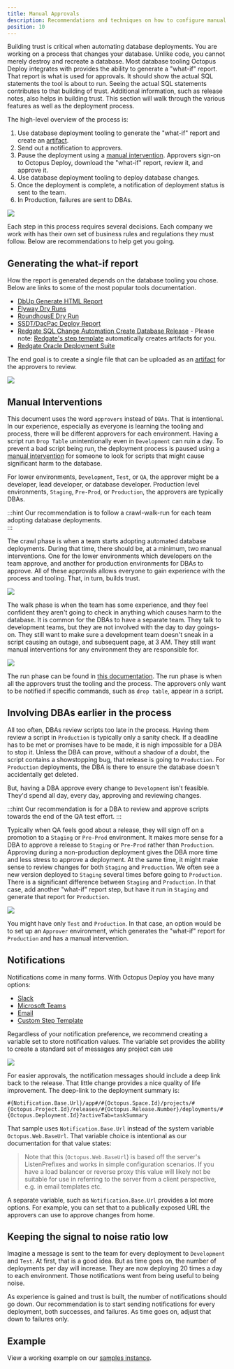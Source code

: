 ```yaml
---
title: Manual Approvals
description: Recommendations and techniques on how to configure manual approvals in an automated database deployment process.
position: 10
---
```


Building trust is critical when automating database deployments.  You are working on a process that changes your database.  Unlike code, you cannot merely destroy and recreate a database.  Most database tooling Octopus Deploy integrates with provides the ability to generate a "what-if" report.  That report is what is used for approvals.  It should show the actual SQL statements the tool is about to run.  Seeing the actual SQL statements contributes to that building of trust.  Additional information, such as release notes, also helps in building trust.  This section will walk through the various features as well as the deployment process.

The high-level overview of the process is:

1) Use database deployment tooling to generate the "what-if" report and create an [artifact](/docs/deployment-process/artifacts.md).
2) Send out a notification to approvers.
3) Pause the deployment using a [manual intervention](/docs/deployment-process/steps/manual-intervention-and-approvals.md).  Approvers sign-on to Octopus Deploy, download the "what-if" report, review it, and approve it.
4) Use database deployment tooling to deploy database changes.
5) Once the deployment is complete, a notification of deployment status is sent to the team.
6) In Production, failures are sent to DBAs.

![](images/manual_approval_deployment_process.png)

Each step in this process requires several decisions.  Each company we work with has their own set of business rules and regulations they must follow.  Below are recommendations to help get you going.

## Generating the what-if report

How the report is generated depends on the database tooling you chose.  Below are links to some of the most popular tools documentation.

- [DbUp Generate HTML Report](https://github.com/DbUp/DbUp/blob/master/docs/more-info/html-report.md)
- [Flyway Dry Runs](https://flywaydb.org/documentation/dryruns)
- [RoundhousE Dry Run](https://github.com/chucknorris/roundhouse/wiki/ConfigurationOptions)
- [SSDT/DacPac Deploy Report](https://docs.microsoft.com/en-us/sql/tools/sqlpackage?view=sql-server-ver15#deployreport-parameters-and-properties)
- [Redgate SQL Change Automation Create Database Release](https://documentation.red-gate.com/sca4/deploying-database-changes/automated-deployments-with-sql-change-automation-projects/deploying-sql-change-automation-projects) - Please note: [Redgate's step template](https://library.octopus.com/step-templates/c20b70dc-69aa-42a1-85db-6d37341b63e3/actiontemplate-redgate-create-database-release) automatically creates artifacts for you.
- [Redgate Oracle Deployment Suite](https://octopus.com/blog/database-deployment-automation-for-oracle-using-octopus-and-redgate-tools)

The end goal is to create a single file that can be uploaded as an [artifact](/docs/deployment-process/artifacts.md) for the approvers to review.  

![](images/manual_approval_artifacts.png)

## Manual Interventions

This document uses the word `approvers` instead of `DBAs`.  That is intentional.  In our experience, especially as everyone is learning the tooling and process, there will be different approvers for each environment.  Having a script run `Drop Table` unintentionally even in `Development` can ruin a day.  To prevent a bad script being run, the deployment process is paused using a [manual intervention](/docs/deployment-process/steps/manual-intervention-and-approvals.md) for someone to look for scripts that might cause significant harm to the database.    

For lower environments, `Development`, `Test`, or `QA`, the approver might be a developer, lead developer, or database developer.  Production level environments, `Staging`, `Pre-Prod`, or `Production`, the approvers are typically DBAs.  

:::hint
Our recommendation is to follow a crawl-walk-run for each team adopting database deployments.  
:::

The crawl phase is when a team starts adopting automated database deployments.  During that time, there should be, at a minimum, two manual interventions.  One for the lower environments which developers on the team approve, and another for production environments for DBAs to approve.  All of these approvals allows everyone to gain experience with the process and tooling.  That, in turn, builds trust.

![](images/manual_approval_two_manual_interventions.png)

The walk phase is when the team has some experience, and they feel confident they aren't going to check in anything which causes harm to the database.  It is common for the DBAs to have a separate team.  They talk to development teams, but they are not involved with the day to day goings-on.  They still want to make sure a development team doesn't sneak in a script causing an outage, and subsequent page, at 3 AM.  They still want manual interventions for any environment they are responsible for.

![](images/manual_approval_one_manual_intervention.png)

The run phase can be found in [this documentation](/docs/deployment-examples/database-deployments/common-patterns/automatic-approvals.md).  The run phase is when all the approvers trust the tooling and the process.  The approvers only want to be notified if specific commands, such as `drop table`, appear in a script.  

## Involving DBAs earlier in the process

All too often, DBAs review scripts too late in the process.  Having them review a script in `Production` is typically only a sanity check.  If a deadline has to be met or promises have to be made, it is nigh impossible for a DBA to stop it.  Unless the DBA can prove, without a shadow of a doubt, the script contains a showstopping bug, that release is going to `Production`.  For `Production` deployments, the DBA is there to ensure the database doesn't accidentally get deleted.

But, having a DBA approve every change to `Development` isn't feasible.  They'd spend all day, every day, approving and reviewing changes.  

:::hint
Our recommendation is for a DBA to review and approve scripts towards the end of the QA test effort.
:::

Typically when QA feels good about a release, they will sign off on a promotion to a `Staging` or `Pre-Prod` environment.  It makes more sense for a DBA to approve a release to `Staging` or `Pre-Prod` rather than `Production`.  Approving during a non-production deployment gives the DBA more time and less stress to approve a deployment.  At the same time, it might make sense to review changes for both `Staging` and `Production`.   We often see a new version deployed to `Staging` several times before going to `Production`.  There is a significant difference between `Staging` and `Production`.  In that case, add another "what-if" report step, but have it run in `Staging` and generate that report for `Production`.

![](images/manual_approval_generate_delta_report_for_production.png)

You might have only `Test` and `Production`.  In that case, an option would be to set up an `Approver` environment, which generates the "what-if" report for `Production` and has a manual intervention.  

## Notifications

Notifications come in many forms.  With Octopus Deploy you have many options:

- [Slack](https://library.octopus.com/step-templates/99e6f203-3061-4018-9e34-4a3a9c3c3179/actiontemplate-slack-send-simple-notification)
- [Microsoft Teams](https://library.octopus.com/step-templates/110a8b1e-4da4-498a-9209-ef8929c31168/actiontemplate-microsoft-teams-post-a-message)
- [Email](/docs/deployment-process/steps/email-notifications.md)
- [Custom Step Template](https://octopus.com/docs/deployment-process/steps/custom-step-templates)

Regardless of your notification preference, we recommend creating a variable set to store notification values.  The variable set provides the ability to create a standard set of messages any project can use

![](images/manual_approval_notifications.png)

For easier approvals, the notification messages should include a deep link back to the release.  That little change provides a nice quality of life improvement.  The deep-link to the deployment summary is:

`#{Notification.Base.Url}/app#/#{Octopus.Space.Id}/projects/#{Octopus.Project.Id}/releases/#{Octopus.Release.Number}/deployments/#{Octopus.Deployment.Id}?activeTab=taskSummary`

That sample uses `Notification.Base.Url` instead of the system variable `Octopus.Web.BaseUrl`.  That variable choice is intentional as our documentation for that value states:

> Note that this (`Octopus.Web.BaseUrl`) is based off the server's ListenPrefixes and works in simple configuration scenarios. If you have a load balancer or reverse proxy this value will likely not be suitable for use in referring to the server from a client perspective, e.g. in email templates etc.

A separate variable, such as `Notification.Base.Url` provides a lot more options.  For example, you can set that to a publically exposed URL the approvers can use to approve changes from home.  

## Keeping the signal to noise ratio low

Imagine a message is sent to the team for every deployment to `Development` and `Test`.  At first, that is a good idea.  But as time goes on, the number of deployments per day will increase.  They are now deploying 20 times a day to each environment.  Those notifications went from being useful to being noise.  

As experience is gained and trust is built, the number of notifications should go down.  Our recommendation is to start sending notifications for every deployment, both successes, and failures.  As time goes on, adjust that down to failures only. 

## Example

View a working example on our [samples instance](https://samples.octopus.app/app#/Spaces-106/projects/dbup-sql-server-worker-pool-variable-type/deployments/process).